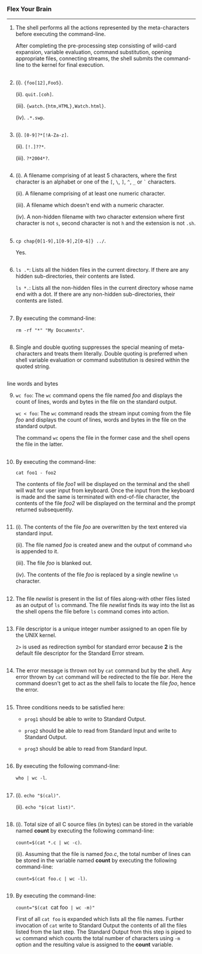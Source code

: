 ### Flex Your Brain

---

01. The shell performs all the actions represented by the meta-characters before executing the command-line.

    After completing the pre-processing step consisting of wild-card expansion, variable evaluation, command substitution, opening appropriate files, connecting streams, the shell submits the command-line to the kernel for final execution.

##

02. (i). `{foo[12],Foo5}`.

    (ii). `quit.[coh]`.

    (iii). `{watch.{htm,HTML},Watch.html}`.

    (iv). `.*.swp`.

##

03. (i). `[0-9]?*[!A-Za-z]`.

    (ii). `[!.]??*`.

    (iii). `?*2004*?`.

##

04. (i). A filename comprising of at least 5 characters, where the first character is an alphabet or one of the `[`, `\`, `]`, `^`, `_` or `` ` `` characters.

    (ii). A filename comprising of at least one numeric character.

    (iii). A filename which doesn't end with a numeric character.

    (iv). A non-hidden filename with two character extension where first character is not `s`, second character is not `h` and the extension is not `.sh`.

##

05. `cp chap{0[1-9],1[0-9],2[0-6]} ../`.

    Yes.

##

06. `ls .*`: Lists all the hidden files in the current directory. If there are any hidden sub-directories, their contents are listed.

    `ls *.`: Lists all the non-hidden files in the current directory whose name end with a dot. If there are any non-hidden sub-directories, their contents are listed.

##

07. By executing the command-line:

    `rm -rf "*" "My Documents"`.

##

08. Single and double quoting suppresses the special meaning of meta-characters and treats them literally. Double quoting is preferred when shell variable evaluation or command substitution is desired within the quoted string.

##

line words and bytes

09. `wc foo`: The `wc` command opens the file named _foo_ and displays the count of lines, words and bytes in the file on the standard output.

    `wc < foo`: The `wc` command reads the stream input coming from the file _foo_ and displays the count of lines, words and bytes in the file on the standard output.

    The command `wc` opens the file in the former case and the shell opens the file in the latter.

##

10. By executing the command-line:

    `cat foo1 - foo2`

    The contents of file _foo1_ will be displayed on the terminal and the shell will wait for user input from keyboard. Once the input from the keyboard is made and the same is terminated with end-of-file character, the contents of the file _foo2_ will be displayed on the terminal and the prompt returned subsequently.

##

11. (i). The contents of the file _foo_ are overwritten by the text entered via standard input.

    (ii). The file named _foo_ is created anew and the output of command `who` is appended to it.

    (iii). The file _foo_ is blanked out.

    (iv). The contents of the file _foo_ is replaced by a single newline `\n` character.

##

12. The file _newlist_ is present in the list of files along-with other files listed as an output of `ls` command. The file _newlist_ finds its way into the list as the shell opens the file before `ls` command comes into action.

##

13. File descriptor is a unique integer number assigned to an open file by the UNIX kernel.

    `2>` is used as redirection symbol for standard error because **2** is the default file descriptor for the Standard Error stream.

##

14. The error message is thrown not by `cat` command but by the shell. Any error thrown by `cat` command will be redirected to the file _bar_. Here the command doesn't get to act as the shell fails to locate the file _foo_, hence the error.

##

15. Three conditions needs to be satisfied here:

    -   `prog1` should be able to write to Standard Output.

    -   `prog2` should be able to read from Standard Input and write to Standard Output.

    -   `prog3` should be able to read from Standard Input.

##

16. By executing the following command-line:

    `who | wc -l`.

##

17. (i). `echo "$(cal)"`.

    (ii). `echo "$(cat list)"`.

##

18. (i). Total size of all C source files (in bytes) can be stored in the variable named **count** by executing the following command-line:

    `count=$(cat *.c | wc -c)`.

    (ii). Assuming that the file is named _foo.c_, the total number of lines can be stored in the variable named **count** by executing the following command-line:

    `count=$(cat foo.c | wc -l)`.

##

19. By executing the command-line:

    `count="$(cat `cat foo` | wc -m)"`

    First of all `cat foo` is expanded which lists all the file names. Further invocation of `cat` write to Standard Output the contents of all the files listed from the last step. The Standard Output from this step is piped to `wc` command which counts the total number of characters using `-m` option and the resulting value is assigned to the **count** variable.

##
